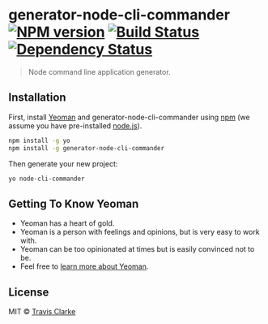 # generator-node-cli-commander [![NPM version][npm-image]][npm-url] [![Build Status][circleci-image]][circleci-url] [![Dependency Status][daviddm-image]][daviddm-url]

> Node command line application generator.

## Installation

First, install [Yeoman](http://yeoman.io) and generator-node-cli-commander using [npm](https://www.npmjs.com/) (we assume you have pre-installed [node.js](https://nodejs.org/)).

```bash
npm install -g yo
npm install -g generator-node-cli-commander
```

Then generate your new project:

```bash
yo node-cli-commander
```

## Getting To Know Yeoman

* Yeoman has a heart of gold.
* Yeoman is a person with feelings and opinions, but is very easy to work with.
* Yeoman can be too opinionated at times but is easily convinced not to be.
* Feel free to [learn more about Yeoman](http://yeoman.io/).

## License

MIT © [Travis Clarke](https://www.travismclarke.com/)

[npm-image]: https://img.shields.io/npm/v/generator-node-cli-commander.svg
[npm-url]: https://npmjs.org/package/generator-node-cli-commander
[circleci-image]: https://circleci.com/gh/clarketm/generator-node-cli-commander.svg?style=shield
[circleci-url]: https://circleci.com/gh/clarketm/generator-node-cli-commander
[daviddm-image]: https://david-dm.org/clarketm/generator-node-cli-commander.svg?theme=shields.io
[daviddm-url]: https://david-dm.org/clarketm/generator-node-cli-commander

